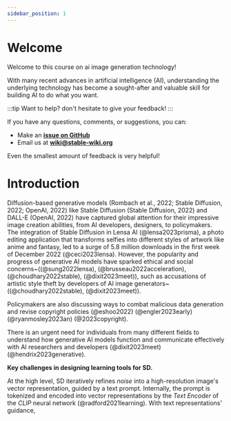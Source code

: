 ```yaml
---
sidebar_position: 1
---
```


# Welcome

Welcome to this course on ai image generation technology!

With many recent advances in artificial intelligence (AI),
understanding the underlying technology has become a sought-after and valuable skill for building AI to do what you want.

:::tip Want to help?
don't hesitate to give your feedback!
:::

If you have any questions, comments, or suggestions, you can:

- Make an **[issue on GitHub](https://github.com/GabrielVidal1/stable-wiki)**
- Email us at **[wiki@stable-wiki.org](mailto:wiki@stable-wiki.org)**

Even the smallest amount of feedback is very helpful!

# Introduction

Diffusion-based generative models (Rombach et al., 2022; Stable Diffusion, 2022; OpenAI, 2022) like Stable Diffusion (Stable Diffusion, 2022) and DALL-E (OpenAI, 2022) have captured global attention for their impressive image creation abilities, from AI developers, designers, to policymakers. The integration of Stable Diffusion in Lensa AI (@lensa2023prisma), a photo editing application that transforms selfies into different styles of artwork like anime and fantasy, led to a surge of 5.8 million downloads in the first week of December 2022 (@ceci2023lensa). However, the popularity and progress of generative AI models have sparked ethical and social concerns~((@sung2022lensa), (@brusseau2022acceleration), (@choudhary2022stable), (@dixit2023meet)), such as accusations of artistic style theft by developers of AI image generators~((@choudhary2022stable), (@dixit2023meet)).

Policymakers are also discussing ways to combat malicious data generation and revise copyright policies (@eshoo2022) (@engler2023early) (@ryanmosley2023an) (@2023copyright).

There is an urgent need for individuals from many different fields to understand how generative AI models function and communicate effectively with AI researchers and developers (@dixit2023meet)(@hendrix2023generative).

**Key challenges in designing learning tools for SD.**

At the high level, SD iteratively refines _noise_ into a high-resolution image's vector representation, guided by a text prompt. Internally, the prompt is tokenized and encoded into vector representations by the _Text Encoder_ of the _CLIP_ neural network (@radford2021learning). With text representations' guidance,
